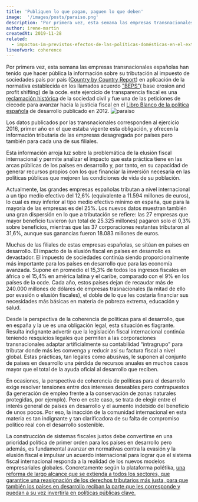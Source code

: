```yaml
---
title: 'Publiquen lo que pagan, paguen lo que deben'
image:  '/images/posts/paraiso.png'
description: 'Por primera vez, esta semana las empresas transnacionales españolas han tenido que hacer pública la información sobre su tributación al…'
author: irene-martin
createdAt: 2019-11-28
related:
  - impactos-im-previstos-efectos-de-las-políticas-domésticas-en-el-exterior
lineofwork: coherence
---
```


Por primera vez, esta semana las empresas transnacionales españolas han tenido que hacer pública la información sobre su tributación al impuesto de sociedades país por país ([Country by Country Report](http://www.oecd.org/tax/beps/beps-actions/action13/)) en aplicación de la normativa establecida en los llamados acuerdo ["BEPS”](https://www.oecd.org/ctp/10-preguntas-sobre-beps.pdf)( base erosion and profit shifting) de la ocde. este ejercicio de transparencia fiscal es una [reclamación histórica](https://www.taxjustice.net/country-country-reporting/) de la sociedad civil y fue una de las peticiones de ciecode para avanzar hacia la justicia fiscal en el [Libro Blanco de la política española](https://politicalwatch.es/documentos/Libro_Blanco_Desarrollo_CIECODE.pdf) de desarrollo publicado en 2012.
[](https://cdn-images-1.medium.codddm/max/10432/1*jbi-rr0ggd-vnpnfr6dijg.png)
![paraiso](/images/posts/paraiso.png)

Los datos publicados por las transnacionales corresponden al ejercicio 2016, primer año en el que estaba vigente esta obligación, y ofrecen la información tributaria de las empresas desagregada por países pero también para cada una de sus filiales.

Esta información arroja luz sobre la problemática de la elusión fiscal internacional y permite analizar el impacto que esta práctica tiene en las arcas públicas de los países en desarrollo y, por tanto, en su capacidad de generar recursos propios con los que financiar la inversión necesaria en las políticas públicas que mejoren las condiciones de vida de su población.

Actualmente, las grandes empresas españolas tributan a nivel internacional a un tipo medio efectivo del 12,6% (equivalente a 11.594 millones de euros), lo cual es muy inferior al tipo medio efectivo mínimo en españa, que para la mayoría de las empresas es del 25%. Los nuevos datos muestran también una gran dispersión en lo que a tributación se refiere: las 27 empresas que mayor beneficio tuvieron (un total de 25.325 millones) pagaron solo el 0,3% sobre beneficios, mientras que las 37 corporaciones restantes tributaron al 31,6%, aunque sus ganancias fueron 18.083 millones de euros.

Muchas de las filiales de estas empresas españolas, se sitúan en países en desarrollo. El impacto de la elusión fiscal en países en desarrollo es devastador. El impuesto de sociedades continúa siendo proporcionalmente más importante para los países en desarrollo que para las economía avanzada. Supone en promedio el 15,3% de todos los ingresos fiscales en áfrica o el 15,4% en américa latina y el caribe, comparado con el 9% en los países de la ocde. Cada año, estos países dejan de recaudar más de 240.000 millones de dólares de empresas trasnacionales (la mitad de ello por evasión o elusión fiscales), el doble de lo que les costaría financiar sus necesidades más básicas en materia de pobreza extrema, educación y salud.

Desde la perspectiva de la coherencia de políticas para el desarrollo, que en españa y la ue es una obligación legal, esta situación es flagrante. Resulta indignante advertir que la legislación fiscal internacional continúa teniendo resquicios legales que permiten a las corporaciones transnacionales adaptar artificialmente su contabilidad “intragrupo” para tributar donde más les convenga y reducir así su factura fiscal a nivel global. Estas prácticas, tan legales como abusivas, le suponen al conjunto de países en desarrollo una pérdida de recursos anuales en muchos casos mayor que el total de la ayuda oficial al desarrollo que reciben.

En ocasiones, la perspectiva de coherencia de políticas para el desarrollo exige resolver tensiones entre dos intereses deseables pero contrapuestos (la generación de empleo frente a la conservación de zonas naturales protegidas, por ejemplo). Pero en este caso, se trata de elegir entre el interés general de países en desarrollo y el aumento indebido del beneficio de unos pocos. Por eso, la inacción de la comunidad internacional en esta materia es tan indignante y tan clarificadora de su falta de compromiso político real con el desarrollo sostenible.

La construcción de sistemas fiscales justos debe convertirse en una prioridad política de primer orden para los países en desarrollo pero además, es fundamental avanzar en normativas contra la evasión y la elusión fiscal e impulsar un acuerdo internacional para lograr que el sistema fiscal internacional responda a la realidad de los nuevos modelos empresariales globales. Concretamente según la plataforma polétika, [una reforma de largo alcance que se extienda a todos los sectores, que garantice una reasignación de los derechos tributarios más justa, para que también los países en desarrollo reciban la parte que les corresponde y puedan a su vez invertirla en políticas públicas clave.](http://poletika.org/tema/2)
